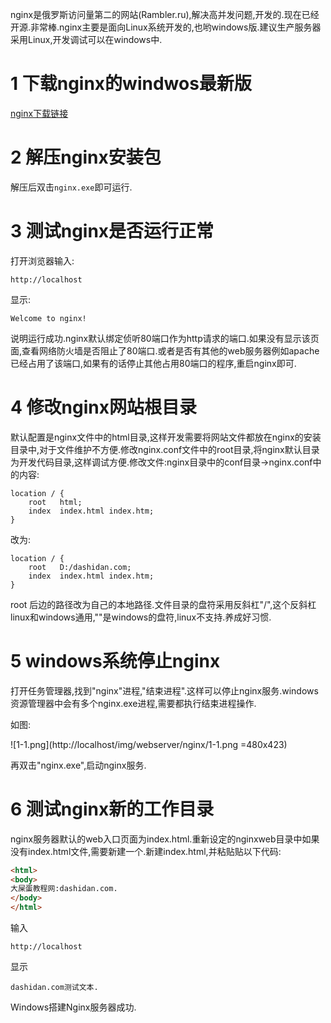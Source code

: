 <div class="jumbotron">
<p>nginx是俄罗斯访问量第二的网站(Rambler.ru),解决高并发问题,开发的.现在已经开源.非常棒.nginx主要是面向Linux系统开发的,也哟windows版.建议生产服务器采用Linux,开发调试可以在windows中.</p>
</div>

1 下载nginx的windwos最新版
===

[nginx下载链接](http://nginx.org/download/nginx-1.13.5.zip)

2 解压nginx安装包
==

解压后双击`nginx.exe`即可运行.

3 测试nginx是否运行正常
===
打开浏览器输入:
```
http://localhost
```

显示:
```
Welcome to nginx!
```

说明运行成功.nginx默认绑定侦听80端口作为http请求的端口.如果没有显示该页面,查看网络防火墙是否阻止了80端口.或者是否有其他的web服务器例如apache已经占用了该端口,如果有的话停止其他占用80端口的程序,重启nginx即可.

4 修改nginx网站根目录
===
默认配置是nginx文件中的html目录,这样开发需要将网站文件都放在nginx的安装目录中,对于文件维护不方便.修改nginx.conf文件中的root目录,将nginx默认目录为开发代码目录,这样调试方便.修改文件:nginx目录中的conf目录->nginx.conf中的内容:

```
location / {
	root   html;
	index  index.html index.htm;
}
```
改为:
```
location / {
	root   D:/dashidan.com;
	index  index.html index.htm;
}
```

root 后边的路径改为自己的本地路径.文件目录的盘符采用反斜杠"/",这个反斜杠linux和windows通用,"\"是windows的盘符,linux不支持.养成好习惯.

5 windows系统停止nginx
===
打开任务管理器,找到"nginx"进程,"结束进程".这样可以停止nginx服务.windows资源管理器中会有多个nginx.exe进程,需要都执行结束进程操作.

如图:

![1-1.png](http://localhost/img/webserver/nginx/1-1.png =480x423)


再双击"nginx.exe",启动nginx服务.

6 测试nginx新的工作目录
===
nginx服务器默认的web入口页面为index.html.重新设定的nginxweb目录中如果没有index.html文件,需要新建一个.新建index.html,并粘贴贴以下代码:

```html
<html>
<body>
大屎蛋教程网:dashidan.com.
</body>
</html>
```

输入
```
http://localhost
```
显示
```
dashidan.com测试文本.
```
Windows搭建Nginx服务器成功.